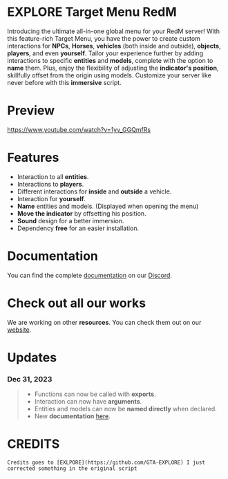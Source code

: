 # EXPLORE Target Menu RedM
Introducing the ultimate all-in-one global menu for your RedM server! With this feature-rich Target Menu, you have the power to create custom interactions for **NPCs**, **Horses**, **vehicles** (both inside and outside), **objects**, **players**, and even **yourself**. Tailor your experience further by adding interactions to specific **entities** and **models**, complete with the option to **name** them. Plus, enjoy the flexibility of adjusting the **indicator's position**, skillfully offset from the origin using models. Customize your server like never before with this **immersive** script.

# Preview
https://www.youtube.com/watch?v=1yv_GGQmfRs

# Features
- Interaction to all **entities**.
- Interactions to **players**.
- Different interactions for **inside** and **outside** a vehicle.
- Interaction for **yourself**.
- **Name** entities and models. (Displayed when opening the menu)
- **Move the indicator** by offsetting his position.
- **Sound** design for a better immersion.
- Dependency **free** for an easier installation.

# Documentation
You can find the complete [documentation](https://discord.com/channels/957638068465201172/1167396858176475136) on our [Discord](https://discord.gg/DnW5vvhkUc).

# Check out all our works
We are working on other **resources**. You can check them out on our [website](https://www.gta-explore.com/#services).

# Updates
### Dec 31, 2023
> - Functions can now be called with **exports**.
> - Interaction can now have **arguments**.
> - Entities and models can now be **named directly** when declared.
> - New **documentation** [here](https://rdr3docs.gta-explore.com/target-menu).

# CREDITS
    Credits goes to [EXLPORE](https://github.com/GTA-EXPLORE) I just corrected something in the original script
